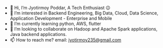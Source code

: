 - 👋 Hi, I’m Jyotirmoy Poddar, A Tech Enthusiast :wink:
- 👀 I’m interested in Backend Engineering, Big Data, Cloud, Data Science, Application Development - Enterprise and Mobile
- 🌱 I’m currently learning python, AWS, flutter
- 💞️ I’m looking to collaborate on Hadoop and Apache Spark applications, Java backend applications.
- 📫 How to reach me? email: jyotirmoy235@gmail.com

<!---
jpjeery6/jpjeery6 is a ✨ special ✨ repository because its `README.md` (this file) appears on your GitHub profile.
You can click the Preview link to take a look at your changes.
--->
